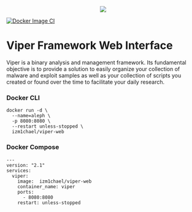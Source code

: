 
<p align="center">
  <img src="https://viper-framework.readthedocs.io/en/latest/_images/viper.png" />
</p>




[![Docker Image CI](https://github.com/izm1chael/viper-web-docker/actions/workflows/docker-image.yml/badge.svg)](https://github.com/izm1chael/viper-web-docker/actions/workflows/docker-image.yml)

  
  
# Viper Framework Web Interface

Viper is a binary analysis and management framework. Its fundamental objective is to provide a solution to easily organize your collection of malware and exploit samples as well as your collection of scripts you created or found over the time to facilitate your daily research.

### Docker CLI

    docker run -d \
      --name=aleph \
      -p 8080:8080 \
      --restart unless-stopped \
      izm1chael/viper-web



### Docker Compose
```
---
version: "2.1"
services:
  viper:
    image:  izm1chael/viper-web
    container_name: viper
    ports:
      - 8080:8080
    restart: unless-stopped
```
